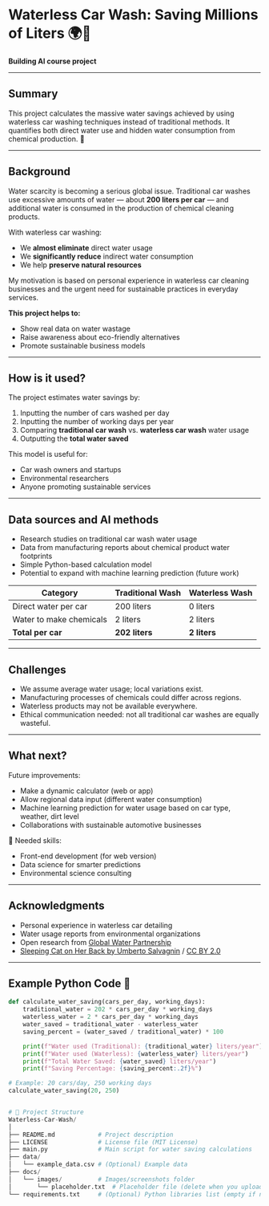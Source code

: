 # Waterless Car Wash: Saving Millions of Liters 🌍🚗

**Building AI course project**

---

## Summary

This project calculates the massive water savings achieved by using waterless car washing techniques instead of traditional methods. It quantifies both direct water use and hidden water consumption from chemical production. 🌱

---

## Background

Water scarcity is becoming a serious global issue. Traditional car washes use excessive amounts of water — about **200 liters per car** — and additional water is consumed in the production of chemical cleaning products.

With waterless car washing:
- We **almost eliminate** direct water usage
- We **significantly reduce** indirect water consumption
- We help **preserve natural resources**

My motivation is based on personal experience in waterless car cleaning businesses and the urgent need for sustainable practices in everyday services.

**This project helps to:**
- Show real data on water wastage
- Raise awareness about eco-friendly alternatives
- Promote sustainable business models

---

## How is it used?

The project estimates water savings by:
1. Inputting the number of cars washed per day
2. Inputting the number of working days per year
3. Comparing **traditional car wash** vs. **waterless car wash** water usage
4. Outputting the **total water saved**

This model is useful for:
- Car wash owners and startups
- Environmental researchers
- Anyone promoting sustainable services

---

## Data sources and AI methods

- Research studies on traditional car wash water usage
- Data from manufacturing reports about chemical product water footprints
- Simple Python-based calculation model
- Potential to expand with machine learning prediction (future work)

| Category                   | Traditional Wash | Waterless Wash |
| --------------------------- | ---------------- | -------------- |
| Direct water per car        | 200 liters        | 0 liters       |
| Water to make chemicals     | 2 liters          | 2 liters       |
| **Total per car**           | **202 liters**    | **2 liters**   |

---

## Challenges

- We assume average water usage; local variations exist.
- Manufacturing processes of chemicals could differ across regions.
- Waterless products may not be available everywhere.
- Ethical communication needed: not all traditional car washes are equally wasteful.

---

## What next?

Future improvements:
- Make a dynamic calculator (web or app)
- Allow regional data input (different water consumption)
- Machine learning prediction for water usage based on car type, weather, dirt level
- Collaborations with sustainable automotive businesses

🔧 Needed skills:
- Front-end development (for web version)
- Data science for smarter predictions
- Environmental science consulting

---

## Acknowledgments

- Personal experience in waterless car detailing
- Water usage reports from environmental organizations
- Open research from [Global Water Partnership](https://www.gwp.org/)
- [Sleeping Cat on Her Back by Umberto Salvagnin](https://commons.wikimedia.org/wiki/File:Sleeping_cat_on_her_back.jpg) / [CC BY 2.0](https://creativecommons.org/licenses/by/2.0)

---

## Example Python Code 📜
```python
def calculate_water_saving(cars_per_day, working_days):
    traditional_water = 202 * cars_per_day * working_days
    waterless_water = 2 * cars_per_day * working_days
    water_saved = traditional_water - waterless_water
    saving_percent = (water_saved / traditional_water) * 100

    print(f"Water used (Traditional): {traditional_water} liters/year")
    print(f"Water used (Waterless): {waterless_water} liters/year")
    print(f"Total Water Saved: {water_saved} liters/year")
    print(f"Saving Percentage: {saving_percent:.2f}%")

# Example: 20 cars/day, 250 working days
calculate_water_saving(20, 250)


# 📁 Project Structure
Waterless-Car-Wash/
│
├── README.md            # Project description
├── LICENSE              # License file (MIT License)
├── main.py              # Main script for water saving calculations
├── data/
│   └── example_data.csv # (Optional) Example data
├── docs/
│   └── images/          # Images/screenshots folder
│       └── placeholder.txt  # Placeholder file (delete when you upload images)
└── requirements.txt     # (Optional) Python libraries list (empty if not needed)
